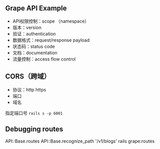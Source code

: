 ## Grape API Example

- API权限控制：scope （namespace）
- 版本：version
- 验证：authentication
- 数据格式：request/response payload
- 状态码：status code
- 文档：documentation
- 流量控制：access flow control

## CORS（跨域）

- 协议：http https
- 端口
- 域名

指定端口号 `rails s -p 6001`

## Debugging routes

API::Base.routes
API::Base.recognize_path '/v1/blogs'
rails grape:routes
